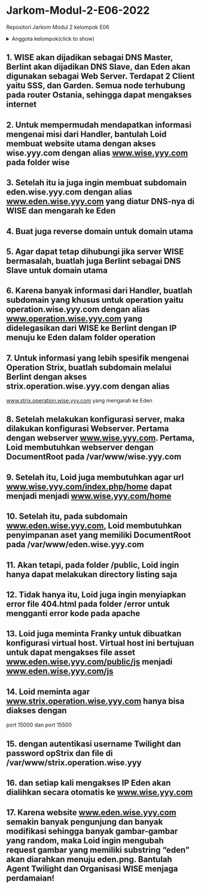 # Jarkom-Modul-2-E06-2022

Repositori Jarkom Modul 2 kelompok E06

<details><summary>Anggota kelompok(click to show)</summary>
<p>

### Kelompok E06 :
1. Billy Brianto            5025201080  
2. Atha Dzaky Hidayanto    5025201269 
3. Naily Khairiya            5025201244
</p>
</details>

## 1. WISE akan dijadikan sebagai DNS Master, Berlint akan dijadikan DNS Slave, dan Eden akan digunakan sebagai Web Server. Terdapat 2 Client yaitu SSS, dan Garden. Semua node terhubung pada router Ostania, sehingga dapat mengakses internet 

## 2. Untuk mempermudah mendapatkan informasi mengenai misi dari Handler, bantulah Loid membuat website utama dengan akses wise.yyy.com dengan alias www.wise.yyy.com pada folder wise 

## 3. Setelah itu ia juga ingin membuat subdomain eden.wise.yyy.com dengan alias www.eden.wise.yyy.com yang diatur DNS-nya di WISE dan mengarah ke Eden 

## 4. Buat juga reverse domain untuk domain utama 

## 5. Agar dapat tetap dihubungi jika server WISE bermasalah, buatlah juga Berlint sebagai DNS Slave untuk domain utama

## 6. Karena banyak informasi dari Handler, buatlah subdomain yang khusus untuk operation yaitu operation.wise.yyy.com dengan alias www.operation.wise.yyy.com yang didelegasikan dari WISE ke Berlint dengan IP menuju ke Eden dalam folder operation 

## 7. Untuk informasi yang lebih spesifik mengenai Operation Strix, buatlah subdomain melalui Berlint dengan akses strix.operation.wise.yyy.com dengan alias
www.strix.operation.wise.yyy.com yang mengarah ke Eden 

## 8. Setelah melakukan konfigurasi server, maka dilakukan konfigurasi Webserver. Pertama dengan webserver www.wise.yyy.com. Pertama, Loid membutuhkan webserver dengan DocumentRoot pada /var/www/wise.yyy.com

## 9. Setelah itu, Loid juga membutuhkan agar url www.wise.yyy.com/index.php/home dapat menjadi menjadi www.wise.yyy.com/home 

## 10. Setelah itu, pada subdomain www.eden.wise.yyy.com, Loid membutuhkan penyimpanan aset yang memiliki DocumentRoot pada /var/www/eden.wise.yyy.com 

## 11. Akan tetapi, pada folder /public, Loid ingin hanya dapat melakukan directory listing saja 

## 12. Tidak hanya itu, Loid juga ingin menyiapkan error file 404.html pada folder /error untuk mengganti error kode pada apache 

## 13. Loid juga meminta Franky untuk dibuatkan konfigurasi virtual host. Virtual host ini bertujuan untuk dapat mengakses file asset www.eden.wise.yyy.com/public/js menjadi www.eden.wise.yyy.com/js 

## 14. Loid meminta agar www.strix.operation.wise.yyy.com hanya bisa diakses dengan
port 15000 dan port 15500 

## 15. dengan autentikasi username Twilight dan password opStrix dan file di /var/www/strix.operation.wise.yyy 

## 16. dan setiap kali mengakses IP Eden akan dialihkan secara otomatis ke www.wise.yyy.com 

## 17. Karena website www.eden.wise.yyy.com semakin banyak pengunjung dan banyak modifikasi sehingga banyak gambar-gambar yang random, maka Loid ingin mengubah request gambar yang memiliki substring “eden” akan diarahkan menuju eden.png. Bantulah Agent Twilight dan Organisasi WISE menjaga perdamaian! 
